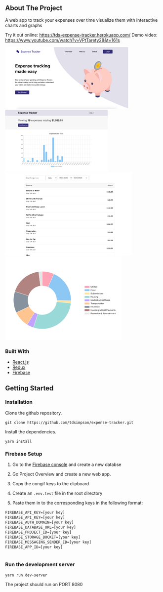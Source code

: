 ## About The Project
A web app to track your expenses over time visualize them with interactive charts and graphs

Try it out online: https://tds-expense-tracker.herokuapp.com/
Demo video: https://www.youtube.com/watch?v=VPtTarety28&t=161s

<img src="images/landing-page.png" height=200px> <img src="images/bar-graph.png" height=200px> 
<img src="images/expense-list.png" height=270px><img src="images/pie-chart.png" height=270px>

### Built With
* [React.js](https://reactjs.org/)
* [Redux](https://redux.js.org/)
* [Firebase](https://firebase.google.com/)

<!-- GETTING STARTED -->
## Getting Started

### Installation 
Clone the github repository.
```
git clone https://github.com/tdsimpson/expense-tracker.git
```

Install the dependencies.
```
yarn install
```

### Firebase Setup

1. Go to the [Firebase console](https://console.firebase.google.com/u/0/) and create a new databse

2. Go Project Overview and create a new web app.

3. Copy the congif keys to the clipboard

4. Create an ```.env.test``` file in the root directory

5. Paste them in to the corresponding keys in the following format:
```
FIREBASE_API_KEY=[your key]
FIREBASE_API_KEY=[your key]
FIREBASE_AUTH_DOMAIN=[your key]
FIREBASE_DATABASE_URL=[your key]
FIREBASE_PROJECT_ID=[your key]
FIREBASE_STORAGE_BUCKET=[your key]
FIREBASE_MESSAGING_SENDER_ID=[your key]
FIREBASE_APP_ID=[your key]


```

### Run the development server

```
yarn run dev-server
```

The project should run on PORT 8080
